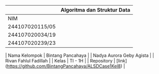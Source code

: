 |  | Algoritma dan Struktur Data |
|--|--|
| NIM | 
| 244107020115/05|
|  244107020034/19|
|  244107020239/23|

| Nama Kelompok |  Bintang Pancahaya  | 
                |  Nadya Aurora Geby Agista |
                |  Rivan Fahlul Fadillah  |
| Kelas | TI - 1H |
| Repository | [link] (https://github.com/BintangPancahaya/ALSDCase1Kel8) |
